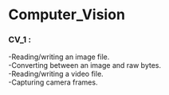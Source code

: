 # Computer_Vision
### CV_1 :
-Reading/writing an image file.<br>
-Converting between an image and raw bytes.<br>
-Reading/writing a video file.<br>
-Capturing camera frames.<br>
